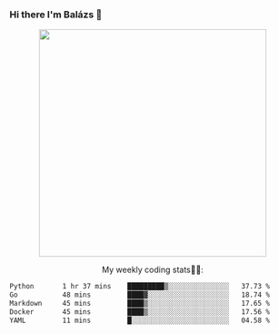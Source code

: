 ### Hi there I'm Balázs 👋
  
<p align="center">
  <img width="400" src="https://github-readme-stats.vercel.app/api/top-langs/?username=bkutasi&size_weight=0.5&count_weight=0.5&hide=jupyter%20notebook&layout=compact&theme=tokyonight">
</p>
<p align="center">
My weekly coding stats👨‍💻:
</p>
<!--START_SECTION:waka-->

```txt
Python       1 hr 37 mins    █████████▒░░░░░░░░░░░░░░░   37.73 %
Go           48 mins         ████▓░░░░░░░░░░░░░░░░░░░░   18.74 %
Markdown     45 mins         ████▒░░░░░░░░░░░░░░░░░░░░   17.65 %
Docker       45 mins         ████▒░░░░░░░░░░░░░░░░░░░░   17.56 %
YAML         11 mins         █░░░░░░░░░░░░░░░░░░░░░░░░   04.58 %
```

<!--END_SECTION:waka-->



<!--
**bkutasi/bkutasi** is a ✨ _special_ ✨ repository because its `README.md` (this file) appears on your GitHub profile.

Here are some ideas to get you started:

- 🔭 I’m currently working on ...
- 🌱 I’m currently learning ...
- 👯 I’m looking to collaborate on ...
- 🤔 I’m looking for help with ...
- 💬 Ask me about ...
- 📫 How to reach me: ...
- 😄 Pronouns: ...
- ⚡ Fun fact: ...
-->
